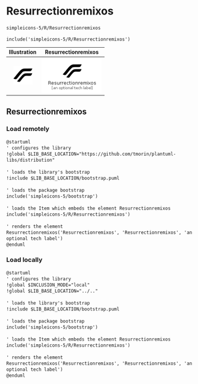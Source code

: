 # Resurrectionremixos


```text
simpleicons-5/R/Resurrectionremixos
```

```text
include('simpleicons-5/R/Resurrectionremixos')
```



| Illustration | Resurrectionremixos |
| :---: | :---: |
| ![illustration for Illustration](../../simpleicons-5/R/Resurrectionremixos.png) | ![illustration for Resurrectionremixos](../../simpleicons-5/R/Resurrectionremixos.Local.png) |




## Resurrectionremixos

### Load remotely
```plantuml
@startuml
' configures the library
!global $LIB_BASE_LOCATION="https://github.com/tmorin/plantuml-libs/distribution"

' loads the library's bootstrap
!include $LIB_BASE_LOCATION/bootstrap.puml

' loads the package bootstrap
include('simpleicons-5/bootstrap')

' loads the Item which embeds the element Resurrectionremixos
include('simpleicons-5/R/Resurrectionremixos')

' renders the element
Resurrectionremixos('Resurrectionremixos', 'Resurrectionremixos', 'an optional tech label')
@enduml
```

### Load locally
```plantuml
@startuml
' configures the library
!global $INCLUSION_MODE="local"
!global $LIB_BASE_LOCATION="../.."

' loads the library's bootstrap
!include $LIB_BASE_LOCATION/bootstrap.puml

' loads the package bootstrap
include('simpleicons-5/bootstrap')

' loads the Item which embeds the element Resurrectionremixos
include('simpleicons-5/R/Resurrectionremixos')

' renders the element
Resurrectionremixos('Resurrectionremixos', 'Resurrectionremixos', 'an optional tech label')
@enduml
```

